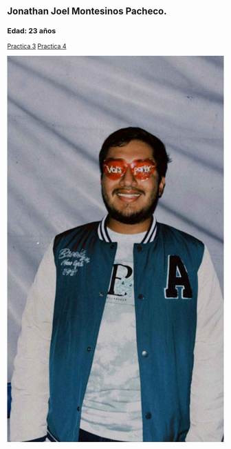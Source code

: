 ## Jonathan Joel Montesinos Pacheco.
### Edad: 23 años

[Practica 3](https://jhonny8909.github.io/MetodologiasDeDesarrolloParaAplicacionesWeb/)
[Practica 4](https://jhonny8909.github.io/MetodologiasDeDesarrolloParaAplicacionesWeb/Practica-4/index.html)

![Yo](/docs/img/Yo.jpg)